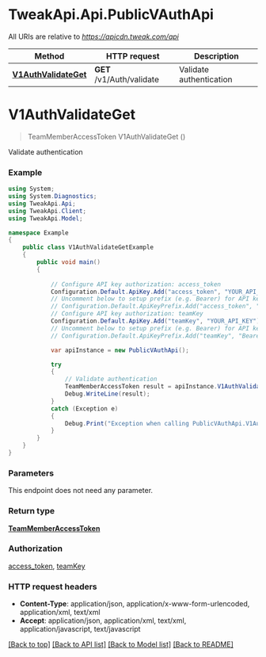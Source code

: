 # TweakApi.Api.PublicVAuthApi

All URIs are relative to *https://apicdn.tweak.com/api*

Method | HTTP request | Description
------------- | ------------- | -------------
[**V1AuthValidateGet**](PublicVAuthApi.md#v1authvalidateget) | **GET** /v1/Auth/validate | Validate authentication


<a name="v1authvalidateget"></a>
# **V1AuthValidateGet**
> TeamMemberAccessToken V1AuthValidateGet ()

Validate authentication

### Example
```csharp
using System;
using System.Diagnostics;
using TweakApi.Api;
using TweakApi.Client;
using TweakApi.Model;

namespace Example
{
    public class V1AuthValidateGetExample
    {
        public void main()
        {
            
            // Configure API key authorization: access_token
            Configuration.Default.ApiKey.Add("access_token", "YOUR_API_KEY");
            // Uncomment below to setup prefix (e.g. Bearer) for API key, if needed
            // Configuration.Default.ApiKeyPrefix.Add("access_token", "Bearer");
            // Configure API key authorization: teamKey
            Configuration.Default.ApiKey.Add("teamKey", "YOUR_API_KEY");
            // Uncomment below to setup prefix (e.g. Bearer) for API key, if needed
            // Configuration.Default.ApiKeyPrefix.Add("teamKey", "Bearer");

            var apiInstance = new PublicVAuthApi();

            try
            {
                // Validate authentication
                TeamMemberAccessToken result = apiInstance.V1AuthValidateGet();
                Debug.WriteLine(result);
            }
            catch (Exception e)
            {
                Debug.Print("Exception when calling PublicVAuthApi.V1AuthValidateGet: " + e.Message );
            }
        }
    }
}
```

### Parameters
This endpoint does not need any parameter.

### Return type

[**TeamMemberAccessToken**](TeamMemberAccessToken.md)

### Authorization

[access_token](../README.md#access_token), [teamKey](../README.md#teamKey)

### HTTP request headers

 - **Content-Type**: application/json, application/x-www-form-urlencoded, application/xml, text/xml
 - **Accept**: application/json, application/xml, text/xml, application/javascript, text/javascript

[[Back to top]](#) [[Back to API list]](../README.md#documentation-for-api-endpoints) [[Back to Model list]](../README.md#documentation-for-models) [[Back to README]](../README.md)

